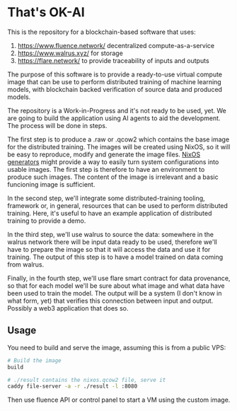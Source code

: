 # That's OK-AI

This is the repository for a blockchain-based software that uses:

1. https://www.fluence.network/ decentralized compute-as-a-service
2. https://www.walrus.xyz/ for storage
3. https://flare.network/ to provide traceability of inputs and outputs

The purpose of this software is to provide a ready-to-use virtual compute image
that can be use to perform distributed training of machine learning models, with
blockchain backed verification of source data and produced models.

The repository is a Work-in-Progress and it's not ready to be used, yet.
We are going to build the application using AI agents to aid the development.
The process will be done in steps.

The first step is to produce a .raw or .qcow2 which contains the base image for
the distributed training. The images will be created using NixOS, so it will be
easy to reproduce, modify and generate the image files.
[NixOS generators](https://github.com/nix-community/nixos-generators) might
provide a way to easily turn system configurations into usable images.
The first step is therefore to have an environment to produce such images. The
content of the image is irrelevant and a basic funcioning image is sufficient.

In the second step, we'll integrate some distributed-training tooling, framework
or, in general, resources that can be used to perform distributed training.
Here, it's useful to have an example application of distributed training to
provide a demo.

In the third step, we'll use walrus to source the data: somewhere in the walrus
network there will be input data ready to be used, therefore we'll have to
prepare the image so that it will access the data and use it for training.
The output of this step is to have a model trained on data coming from walrus.

Finally, in the fourth step, we'll use flare smart contract for data provenance,
so that for each model we'll be sure about what image and what data have been
used to train the model.
The output will be a system (I don't know in what form, yet) that verifies this
connection between input and output. Possibly a web3 application that does so.


## Usage

You need to build and serve the image, assuming this is from a public VPS:

```bash
# Build the image
build

# ./result contains the nixos.qcow2 file, serve it
caddy file-server -a -r ./result -l :8080
```

Then use fluence API or control panel to start a VM using the custom image.
